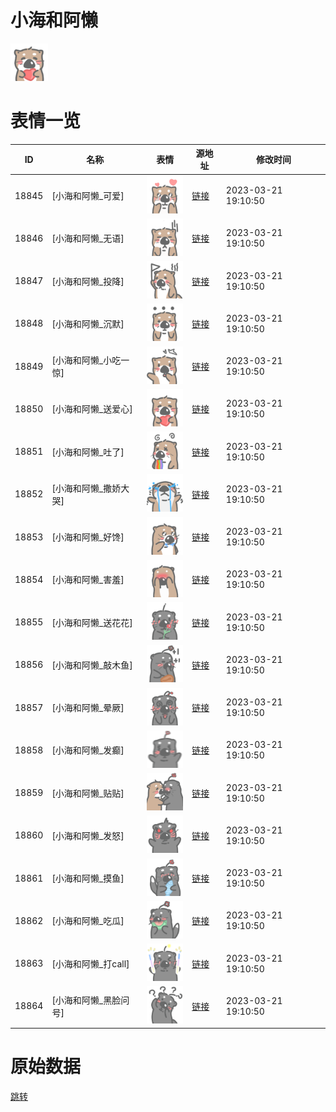 # 小海和阿懒

<img src="./cover.png" height="60" alt="cover" />

# 表情一览

|ID|名称|表情|源地址|修改时间|
|----|----|----|----|----|
|18845|[小海和阿懒_可爱]|<img src="./pic/018845_%5B小海和阿懒_可爱%5D.png" height="60" alt="可爱"/>|[链接](https://i0.hdslb.com/bfs/garb/cf28af49df915ab1f309bf685381d3a77c04f1b1.png)|2023-03-21 19:10:50|
|18846|[小海和阿懒_无语]|<img src="./pic/018846_%5B小海和阿懒_无语%5D.png" height="60" alt="无语"/>|[链接](https://i0.hdslb.com/bfs/garb/2522e0368aa4263671972155c98bcaa2a66e293b.png)|2023-03-21 19:10:50|
|18847|[小海和阿懒_投降]|<img src="./pic/018847_%5B小海和阿懒_投降%5D.png" height="60" alt="投降"/>|[链接](https://i0.hdslb.com/bfs/garb/a32313eec40cf5b851184d08326f8f12c3df6445.png)|2023-03-21 19:10:50|
|18848|[小海和阿懒_沉默]|<img src="./pic/018848_%5B小海和阿懒_沉默%5D.png" height="60" alt="沉默"/>|[链接](https://i0.hdslb.com/bfs/garb/e860353228b702925e325c4f1e6f4e4a89502dd9.png)|2023-03-21 19:10:50|
|18849|[小海和阿懒_小吃一惊]|<img src="./pic/018849_%5B小海和阿懒_小吃一惊%5D.png" height="60" alt="小吃一惊"/>|[链接](https://i0.hdslb.com/bfs/garb/aa594054c868af25b3c0823c49b46a2bf03e3d4c.png)|2023-03-21 19:10:50|
|18850|[小海和阿懒_送爱心]|<img src="./pic/018850_%5B小海和阿懒_送爱心%5D.png" height="60" alt="送爱心"/>|[链接](https://i0.hdslb.com/bfs/garb/f1a2a3ba1106baf2ebe1c859f72135e5209150a7.png)|2023-03-21 19:10:50|
|18851|[小海和阿懒_吐了]|<img src="./pic/018851_%5B小海和阿懒_吐了%5D.png" height="60" alt="吐了"/>|[链接](https://i0.hdslb.com/bfs/garb/3397e18fcf53d08deba3b94af58d36a9f7831715.png)|2023-03-21 19:10:50|
|18852|[小海和阿懒_撒娇大哭]|<img src="./pic/018852_%5B小海和阿懒_撒娇大哭%5D.png" height="60" alt="撒娇大哭"/>|[链接](https://i0.hdslb.com/bfs/garb/da09c1103bff46b6bfa6e6eb24e267d1d60f267f.png)|2023-03-21 19:10:50|
|18853|[小海和阿懒_好馋]|<img src="./pic/018853_%5B小海和阿懒_好馋%5D.png" height="60" alt="好馋"/>|[链接](https://i0.hdslb.com/bfs/garb/242f912e0d83b2b2439f82b53c927dd7a1896449.png)|2023-03-21 19:10:50|
|18854|[小海和阿懒_害羞]|<img src="./pic/018854_%5B小海和阿懒_害羞%5D.png" height="60" alt="害羞"/>|[链接](https://i0.hdslb.com/bfs/garb/8e0c2de4a15981f34f15d40ebcd4c22d5a0d2094.png)|2023-03-21 19:10:50|
|18855|[小海和阿懒_送花花]|<img src="./pic/018855_%5B小海和阿懒_送花花%5D.png" height="60" alt="送花花"/>|[链接](https://i0.hdslb.com/bfs/garb/bd37100424e8c940f43265472e600d33722d1216.png)|2023-03-21 19:10:50|
|18856|[小海和阿懒_敲木鱼]|<img src="./pic/018856_%5B小海和阿懒_敲木鱼%5D.png" height="60" alt="敲木鱼"/>|[链接](https://i0.hdslb.com/bfs/garb/bb9ecc23471b0151de1b68cadd0b8e6b43e3dd5d.png)|2023-03-21 19:10:50|
|18857|[小海和阿懒_晕厥]|<img src="./pic/018857_%5B小海和阿懒_晕厥%5D.png" height="60" alt="晕厥"/>|[链接](https://i0.hdslb.com/bfs/garb/5b47ddefbb716097c5b87e843d1ff5b45f2550a4.png)|2023-03-21 19:10:50|
|18858|[小海和阿懒_发癫]|<img src="./pic/018858_%5B小海和阿懒_发癫%5D.png" height="60" alt="发癫"/>|[链接](https://i0.hdslb.com/bfs/garb/d805018b6cc501a0892827806e3feefb80c09ea3.png)|2023-03-21 19:10:50|
|18859|[小海和阿懒_贴贴]|<img src="./pic/018859_%5B小海和阿懒_贴贴%5D.png" height="60" alt="贴贴"/>|[链接](https://i0.hdslb.com/bfs/garb/a4cec8010c030d1846a8abd400c7e5d89c0a7d5b.png)|2023-03-21 19:10:50|
|18860|[小海和阿懒_发怒]|<img src="./pic/018860_%5B小海和阿懒_发怒%5D.png" height="60" alt="发怒"/>|[链接](https://i0.hdslb.com/bfs/garb/12ca31d0b0f0cdc4599590a8b50dcf61f9bdcf5a.png)|2023-03-21 19:10:50|
|18861|[小海和阿懒_摸鱼]|<img src="./pic/018861_%5B小海和阿懒_摸鱼%5D.png" height="60" alt="摸鱼"/>|[链接](https://i0.hdslb.com/bfs/garb/d67143dcee1eefe1729202b72c2a96d4544d0246.png)|2023-03-21 19:10:50|
|18862|[小海和阿懒_吃瓜]|<img src="./pic/018862_%5B小海和阿懒_吃瓜%5D.png" height="60" alt="吃瓜"/>|[链接](https://i0.hdslb.com/bfs/garb/3620fce2c46408c846390019053f6d8493bbb1f7.png)|2023-03-21 19:10:50|
|18863|[小海和阿懒_打call]|<img src="./pic/018863_%5B小海和阿懒_打call%5D.png" height="60" alt="打call"/>|[链接](https://i0.hdslb.com/bfs/garb/49ca0f6a5757c70b4244f524aad47e236bd87b92.png)|2023-03-21 19:10:50|
|18864|[小海和阿懒_黑脸问号]|<img src="./pic/018864_%5B小海和阿懒_黑脸问号%5D.png" height="60" alt="黑脸问号"/>|[链接](https://i0.hdslb.com/bfs/garb/35b8ffbcc69f73f98ae2413963438fb1ef1ff1dd.png)|2023-03-21 19:10:50|

# 原始数据

[跳转](./raw.json)

